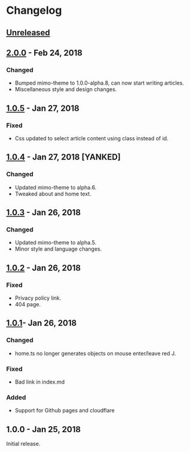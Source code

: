 # Changelog
## [Unreleased](https://github.com/JeremyTCD/JeremyTCD.github.io/compare/2.0.0...HEAD)

## [2.0.0](https://github.com/JeremyTCD/JeremyTCD.github.io/compare/1.0.5...2.0.0) - Feb 24, 2018
### Changed
- Bumped mimo-theme to 1.0.0-alpha.8, can now start writing articles.
- Miscellaneous style and design changes.

## [1.0.5](https://github.com/JeremyTCD/JeremyTCD.github.io/compare/1.0.4...1.0.5) - Jan 27, 2018
### Fixed
- Css updated to select article content using class instead of id.

## [1.0.4](https://github.com/JeremyTCD/JeremyTCD.github.io/compare/1.0.3...1.0.4) - Jan 27, 2018 [YANKED]
### Changed
- Updated mimo-theme to alpha.6.
- Tweaked about and home text.

## [1.0.3](https://github.com/JeremyTCD/JeremyTCD.github.io/compare/1.0.2...1.0.3) - Jan 26, 2018
### Changed
- Updated mimo-theme to alpha.5.
- Minor style and language changes.

## [1.0.2](https://github.com/JeremyTCD/JeremyTCD.github.io/compare/1.0.1...1.0.2) - Jan 26, 2018
### Fixed
- Privacy policy link.
- 404 page.

## [1.0.1](https://github.com/JeremyTCD/JeremyTCD.github.io/compare/1.0.0...1.0.1)- Jan 26, 2018
### Changed
- home.ts no longer generates objects on mouse enter/leave red J. 
### Fixed
- Bad link in index.md
### Added
- Support for Github pages and cloudflare

## 1.0.0 - Jan 25, 2018
Initial release.
